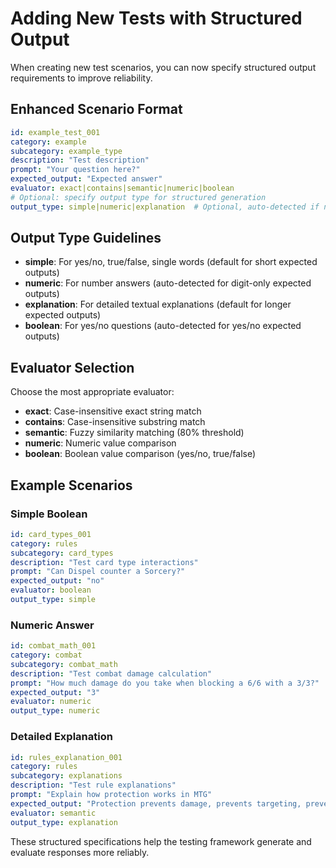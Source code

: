 # Adding New Tests with Structured Output

When creating new test scenarios, you can now specify structured output requirements to improve reliability.

## Enhanced Scenario Format

```yaml
id: example_test_001
category: example
subcategory: example_type
description: "Test description"
prompt: "Your question here?"
expected_output: "Expected answer"
evaluator: exact|contains|semantic|numeric|boolean
# Optional: specify output type for structured generation
output_type: simple|numeric|explanation  # Optional, auto-detected if not specified
```

## Output Type Guidelines

- **simple**: For yes/no, true/false, single words (default for short expected outputs)
- **numeric**: For number answers (auto-detected for digit-only expected outputs)  
- **explanation**: For detailed textual explanations (default for longer expected outputs)
- **boolean**: For yes/no questions (auto-detected for yes/no expected outputs)

## Evaluator Selection

Choose the most appropriate evaluator:
- **exact**: Case-insensitive exact string match
- **contains**: Case-insensitive substring match
- **semantic**: Fuzzy similarity matching (80% threshold)
- **numeric**: Numeric value comparison
- **boolean**: Boolean value comparison (yes/no, true/false)

## Example Scenarios

### Simple Boolean
```yaml
id: card_types_001
category: rules
subcategory: card_types
description: "Test card type interactions"
prompt: "Can Dispel counter a Sorcery?"
expected_output: "no"
evaluator: boolean
output_type: simple
```

### Numeric Answer
```yaml
id: combat_math_001
category: combat
subcategory: combat_math
description: "Test combat damage calculation"
prompt: "How much damage do you take when blocking a 6/6 with a 3/3?"
expected_output: "3"
evaluator: numeric
output_type: numeric
```

### Detailed Explanation
```yaml
id: rules_explanation_001
category: rules
subcategory: explanations
description: "Test rule explanations"
prompt: "Explain how protection works in MTG"
expected_output: "Protection prevents damage, prevents targeting, prevents blocking, and prevents enchanting/equipping."
evaluator: semantic
output_type: explanation
```

These structured specifications help the testing framework generate and evaluate responses more reliably.
